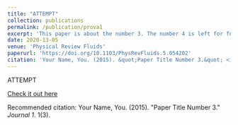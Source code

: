 ```yaml
---
title: "ATTEMPT"
collection: publications
permalink: /publication/prova1
excerpt: 'This paper is about the number 3. The number 4 is left for future work.'
date: 2020-13-05
venue: 'Physical Review Fluids'
paperurl: 'https://doi.org/10.1103/PhysRevFluids.5.054202'
citation: 'Your Name, You. (2015). &quot;Paper Title Number 3.&quot; <i>Journal 1</i>. 1(3).'
---
```

ATTEMPT

[Check it out here](http://Alessandro-Bongarzone.github.io/files/PRF_Feedback-free-microfluidic-oscillator-with-impinging-jets.pdf)

Recommended citation: Your Name, You. (2015). "Paper Title Number 3." <i>Journal 1</i>. 1(3).
